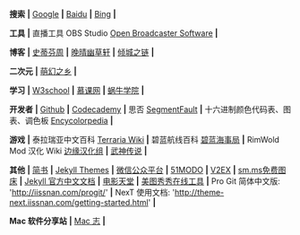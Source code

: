 **搜索**
**|** [Google](https://google.com)
**|** [Baidu](https://baidu.com)
**|** [Bing](https://cn.bing.com)
**|** []()


**工具**
**|** 直播工具 OBS Studio [Open Broadcaster Software](https://obsproject.com/)
**|** []()

**博客**
**|** [史蒂芬周](http://www.sdifen.com)
**|** [晚晴幽草轩](https://www.jeffjade.com)
**|** [倾城之链](https://nicelinks.site)
**|** []()

**二次元**
**|** [萌幻之乡](http://moehuan.club)
**|** []()

**学习**
**|** [W3school](http://www.w3school.com.cn)
**|** [慕课网](https://www.imooc.com)
**|** [蜗牛学院](http://www.woniuxy.com)
**|** []()

**开发者**
**|** [Github](https://github.com)
**|** [Codecademy](https://www.codecademy.com)
**|** 思否 [SegmentFault](https://segmentfault.com)
**|** 十六进制颜色代码表、图表、调色板 [Encycolorpedia](https://encycolorpedia.cn)
**|** []()

**游戏**
**|** 泰拉瑞亚中文百科 [Terraria Wiki](https://terraria-zh.gamepedia.com/Terraria_Wiki)
**|** 碧蓝航线百科 [碧蓝海事局](http://wiki.joyme.com/blhx)
**|** RimWold Mod 汉化 Wiki [边缘汉化组](https://rimworldzh.huijiwiki.com)
**|** [武神传说](http://game.wsmud.com)
**|** []()

**其他**
**|** [简书](https://www.jianshu.com)
**|** [Jekyll Themes](http://jekyllthemes.org)
**|** [微信公众平台](https://mp.weixin.qq.com)
**|** [51MODO](http://www.51modo.cc)
**|** [V2EX](https://www.v2ex.com)
**|** [sm.ms免费图床](https://sm.ms)
**|** [Jekyll 官方中文文档](https://www.jekyll.com.cn)
**|** [电影天堂](http://www.dytt8.net)
**|** [美图秀秀在线工具](https://xiuxiu.web.meitu.com)
**|** Pro Git 简体中文版: 'http://iissnan.com/progit/'
**|** NexT 使用文档: 'http://theme-next.iissnan.com/getting-started.html'
**|** []()

**Mac 软件分享站**
**|** [Mac 志](https://www.isofts.org)
**|** []()


